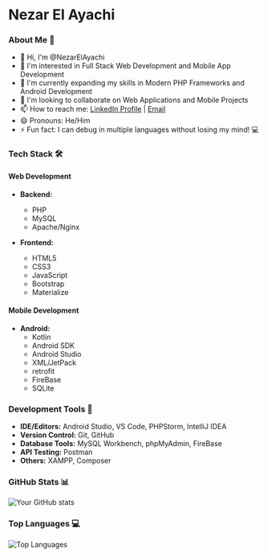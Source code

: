 # Nezar El Ayachi

### About Me 👋
- 👋 Hi, I'm @NezarElAyachi
- 👀 I'm interested in Full Stack Web Development and Mobile App Development
- 🌱 I'm currently expanding my skills in Modern PHP Frameworks and Android Development
- 💞️ I'm looking to collaborate on Web Applications and Mobile Projects
- 📫 How to reach me: [LinkedIn Profile](#) | [Email](#)
- 😄 Pronouns: He/Him
- ⚡ Fun fact: I can debug in multiple languages without losing my mind! 💻

### Tech Stack 🛠️
#### Web Development
- **Backend:**
  - PHP
  - MySQL
  - Apache/Nginx
  
- **Frontend:**
  - HTML5
  - CSS3
  - JavaScript
  - Bootstrap
  - Materialize

#### Mobile Development
- **Android:**
  - Kotlin
  - Android SDK
  - Android Studio
  - XML/JetPack
  - retrofit
  - FireBase
  - SQLite

### Development Tools 🔧
- **IDE/Editors:** Android Studio, VS Code, PHPStorm, IntelliJ IDEA
- **Version Control:** Git, GitHub
- **Database Tools:** MySQL Workbench, phpMyAdmin, FireBase
- **API Testing:** Postman
- **Others:** XAMPP, Composer

### GitHub Stats 📊
![Your GitHub stats](https://github-readme-stats.vercel.app/api?username=NezarElAyachi&show_icons=true&theme=radical)

### Top Languages 💻
![Top Languages](https://github-readme-stats.vercel.app/api/top-langs/?username=NezarElAyachi&layout=compact&theme=radical)

<!---
NezarElAyachi/NezarElAyachi is a ✨ special ✨ repository because its `README.md` (this file) appears on your GitHub profile.
You can click the Preview link to take a look at your changes.
--->
